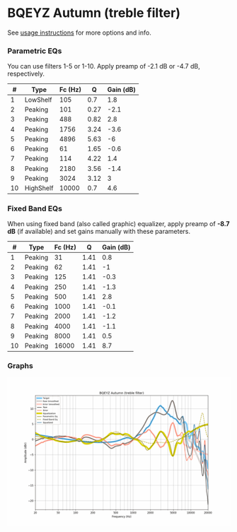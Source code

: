 # BQEYZ Autumn (treble filter)
See [usage instructions](https://github.com/jaakkopasanen/AutoEq#usage) for more options and info.

### Parametric EQs
You can use filters 1-5 or 1-10. Apply preamp of -2.1 dB or -4.7 dB, respectively.

|   # | Type      |   Fc (Hz) |    Q |   Gain (dB) |
|-----|-----------|-----------|------|-------------|
|   1 | LowShelf  |       105 | 0.7  |         1.8 |
|   2 | Peaking   |       101 | 0.27 |        -2.1 |
|   3 | Peaking   |       488 | 0.82 |         2.8 |
|   4 | Peaking   |      1756 | 3.24 |        -3.6 |
|   5 | Peaking   |      4896 | 5.63 |        -6   |
|   6 | Peaking   |        61 | 1.65 |        -0.6 |
|   7 | Peaking   |       114 | 4.22 |         1.4 |
|   8 | Peaking   |      2180 | 3.56 |        -1.4 |
|   9 | Peaking   |      3024 | 3.12 |         3   |
|  10 | HighShelf |     10000 | 0.7  |         4.6 |

### Fixed Band EQs
When using fixed band (also called graphic) equalizer, apply preamp of **-8.7 dB** (if available) and set gains manually with these parameters.

|   # | Type    |   Fc (Hz) |    Q |   Gain (dB) |
|-----|---------|-----------|------|-------------|
|   1 | Peaking |        31 | 1.41 |         0.8 |
|   2 | Peaking |        62 | 1.41 |        -1   |
|   3 | Peaking |       125 | 1.41 |        -0.3 |
|   4 | Peaking |       250 | 1.41 |        -1.3 |
|   5 | Peaking |       500 | 1.41 |         2.8 |
|   6 | Peaking |      1000 | 1.41 |        -0.1 |
|   7 | Peaking |      2000 | 1.41 |        -1.2 |
|   8 | Peaking |      4000 | 1.41 |        -1.1 |
|   9 | Peaking |      8000 | 1.41 |         0.5 |
|  10 | Peaking |     16000 | 1.41 |         8.7 |

### Graphs
![](./BQEYZ%20Autumn%20(treble%20filter).png)
